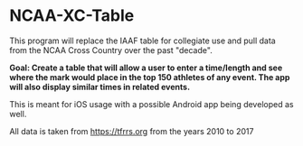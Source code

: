 # NCAA-XC-Table
This program will replace the IAAF table for collegiate use and pull data from the NCAA Cross Country over the past "decade". 

**Goal: Create a table that will allow a user to enter a time/length and see where the mark would place in the top 150 athletes of any event. The app will also display similar times in related events.**

This is meant for iOS usage with a possible Android app being developed as well.

All data is taken from https://tfrrs.org from the years 2010 to 2017
